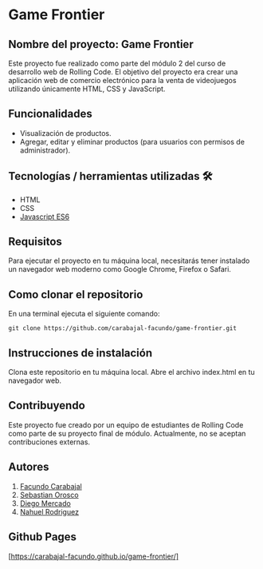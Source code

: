 # Game Frontier
## Nombre del proyecto: Game Frontier
Este proyecto fue realizado como parte del módulo 2 del curso de desarrollo web de Rolling Code. El objetivo del proyecto era crear una aplicación web de comercio electrónico para la venta de videojuegos utilizando únicamente HTML, CSS y JavaScript.

## Funcionalidades
- Visualización de productos.
- Agregar, editar y eliminar productos (para usuarios con permisos de administrador).
## Tecnologías / herramientas utilizadas 🛠
- HTML
- CSS
- [Javascript ES6](https://262.ecma-international.org/6.0/)
## Requisitos
Para ejecutar el proyecto en tu máquina local, necesitarás tener instalado un navegador web moderno como Google Chrome, Firefox o Safari.


## Como clonar el repositorio
En una terminal ejecuta el siguiente comando:

```
git clone https://github.com/carabajal-facundo/game-frontier.git

```


## Instrucciones de instalación
Clona este repositorio en tu máquina local.
Abre el archivo index.html en tu navegador web.
## Contribuyendo
Este proyecto fue creado por un equipo de estudiantes de Rolling Code como parte de su proyecto final de módulo. Actualmente, no se aceptan contribuciones externas.

## Autores
1. [Facundo Carabajal](https://github.com/carabajal-facundo/)
2. [Sebastian Orosco](https://github.com/SebasAle95)
3. [Diego Mercado](https://github.com/Diego2997)
4. [Nahuel Rodriguez](https://github.com/NahuFed)

## Github Pages
[https://carabajal-facundo.github.io/game-frontier/]





